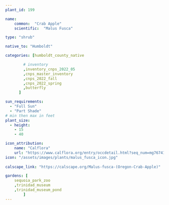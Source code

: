 ```yaml
---
plant_id: 199 

name: 
    common:  "Crab Apple"  
    scientific:  "Malus Fusca"  

type: "shrub"

native_to: "Humboldt"

categories: [humboldt_county_native

        # inventory
        ,inventory_cnps_2022_05
        ,cnps_master_inventory
        ,cnps_2022_fall
        ,cnps_2022_spring
        ,butterfly
      ]

sun_requirements:
  - "Full Sun"
  - "Part Shade"
# min then max in feet
plant_size:
  - height: 
    - 15 
    - 40

icon_attribution: 
    name: "Calflora"
    url: "https://www.calflora.org/entry/occdetail.html?seq_num=mg76741"
icon: "/assets/images/plants/malus_fusca_icon.jpg"
 
calscape_link: "https://calscape.org/Malus-fusca-(Oregon-Crab-Apple)"

gardens: [
    sequoia_park_zoo
    ,trinidad_museum
    ,trinidad_museum_pond
        ]
---
```








